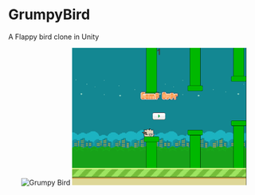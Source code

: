 # GrumpyBird
A Flappy bird clone in Unity

<p align="center">
  <img src="your_relative_path_here" width="350" title="Grumpy Bird">
  <img src="GrumpyBird.png" width="350" alt="accessibility text">
</p>
<!-- ![Screenshot](GrumpyBird.png) -->
